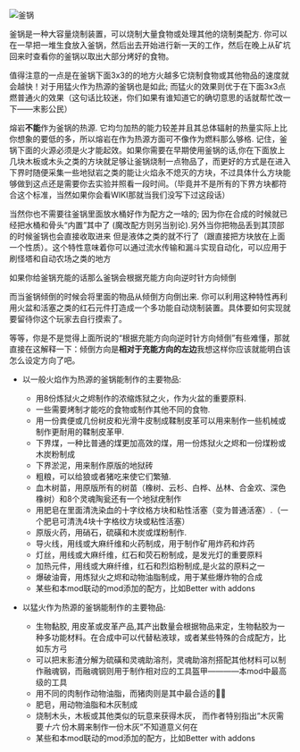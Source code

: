 ![釜锅](block:betterwithmods:cooking_pot@1)

釜锅是一种大容量烧制装置，可以烧制大量食物或处理其他的烧制类配方. 你可以在一早把一堆生食放入釜锅，然后出去开始进行新一天的工作，然后在晚上从矿坑回来时查看你的釜锅以取出大部分烤好的食物。

值得注意的一点是在釜锅下面3x3的的地方火越多它烧制食物或其他物品的速度就会越快！对于用猛火作为热源的釜锅也是如此; 而猛火的效果则优于在下面3x3点燃普通火的效果（这句话比较迷，你们如果有谁知道它的确切意思的话就帮忙改一下——末影公民）

熔岩**不能**作为釜锅的热源. 它均匀加热的能力较差并且其总体辐射的热量实际上比你想象的要低的多，所以熔岩在作为热源方面可不像作为燃料那么够格. 记住，釜锅下面的火源必须是火才能起效。如果你需要在早期使用釜锅的话,你在下面放上几块木板或木头之类的方块就足够让釜锅烧制一点物品了，而更好的方式是在进入下界时随便采集一些地狱岩之类的能让火焰永不熄灭的方块，不过具体什么方块能够做到这点还是需要你去实验并照看一段时间。（毕竟并不是所有的下界方块都符合这个标准，当然如果你会看WIKI那就当我们没写下过这段话）

当然你也不需要往釜锅里面放水桶好作为配方之一啥的; 因为你在合成的时候就已经把水桶和骨头“内置”其中了 (魔改配方则另当别论).另外当你把物品丢到其顶部的时候釜锅也会直接收取进来 但是液体之类的就不行了（跟直接把方块放在上面一个性质）。这个特性意味着你可以通过流水传输和漏斗实现自动化，可以应用于刷怪塔和自动农场之类的地方

如果你给釜锅充能的话那么釜锅会根据充能方向向逆时针方向倾倒

而当釜锅倾倒的时候会将里面的物品从倾倒方向倒出来. 你可以利用这种特性再利用火盆和活塞之类的红石元件打造成一个多功能自动烧制装置。具体要如何实现就要留待你这个玩家去自行摸索了。

等等，你是不是觉得上面所说的“根据充能方向向逆时针方向倾倒”有些难懂，那就直接在这解释一下：倾倒方向是**相对于充能方向的左边**我想这样你应该就能明白该怎么设定方向了吧。

* 以一般火焰作为热源的釜锅能制作的主要物品:
    * 用8份炼狱火之烬制作的浓缩炼狱之火，作为火盆的重要原料.
    * 一些需要烤制才能吃的食物或制作其他不同的食物.
    * 用一份粪便或几份树皮和光滑牛皮制成鞣制皮革可以用来制作一些机械或制作更耐用的鞣制皮革甲.
    * 下界煤，一种比普通的煤更加高效的煤，用一份炼狱火之烬和一份煤粉或木炭粉制成
    * 下界淤泥，用来制作原版的地狱砖
    * 粗粮，可以给狼或者猪吃来使它们繁殖.
    * 血木树苗，用原版所有的树苗（橡树、云杉、白桦、丛林、合金欢、深色橡树）和8个灵魂陶瓮还有一个地狱疣制作
    * 用肥皂在里面清洗染血的十字纹格方块和粘性活塞（变为普通活塞）.（一个肥皂可清洗4块十字格纹方块或粘性活塞）
    * 原版火药，用硝石，硫磺和木炭或煤粉制作.
    * 导火线，用线或大麻纤维和火药制成，用于制作矿用炸药和炸药
    * 灯丝，用线或大麻纤维，红石和荧石粉制成，是发光灯的重要原料
    * 加热元件，用线或大麻纤维，红石和烈焰粉制成,是火盆的原料之一
    * 爆破油膏，用炼狱火之烬和动物油脂制成，用于某些爆炸物的合成
    * 某些和本mod联动的mod添加的配方，比如Better with addons

* 以猛火作为热源的釜锅能制作的主要物品:
    * 生物黏胶, 用皮革或皮革产品,其产出数量会根据物品来定，生物黏胶为一种多功能材料。在合成中可以代替粘液球，或者某些特殊的合成配方，比如东方弓
    * 可以把末影渣分解为硫磺和灵魂助溶剂，灵魂助溶剂搭配其他材料可以制作融魂钢，而融魂钢则用于制作相对应的工具盔甲————本mod中最高级的工具
    * 用不同的肉制作动物油脂，而猪肉则是其中最合适的
    * 肥皂，用动物油脂和木灰制成
    * 烧制木头，木板或其他类似的玩意来获得木灰， 而作者特别指出“木灰需要*十六* 份木屑来制作一份木灰”不知道意义何在
    * 某些和本mod联动的mod添加的配方，比如Better with addons